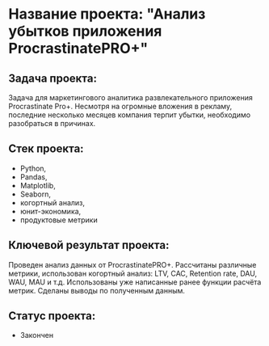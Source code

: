 # **Название проекта:** "Анализ убытков приложения ProcrastinatePRO+" 

##  **Задача проекта:**
Задача для маркетингового аналитика развлекательного приложения Procrastinate Pro+. Несмотря на огромные вложения в рекламу, последние несколько месяцев компания терпит убытки, необходимо разобраться в причинах.

##  **Стек проекта:**
- Python,
- Pandas,
- Matplotlib,
- Seaborn,
- когортный анализ,
- юнит-экономика,
- продуктовые метрики


## **Ключевой результат проекта:**
Проведен анализ данных от ProcrastinatePRO+. Рассчитаны различные метрики, использован когортный анализ: LTV, CAC, Retention rate, DAU, WAU, MAU и т.д. Использованы уже написанные ранее функции расчёта метрик. Сделаны выводы по полученным данным.

## **Статус проекта:**
- Закончен
